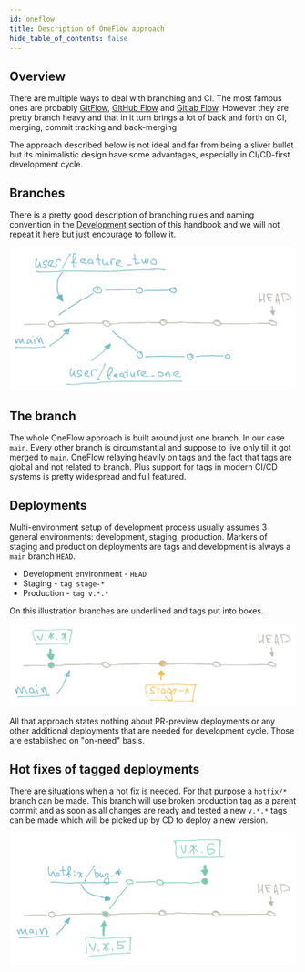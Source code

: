 ```yaml
---
id: oneflow
title: Description of OneFlow approach
hide_table_of_contents: false
---
```



## Overview  
There are multiple ways to deal with branching and CI. The most famous ones are probably [GitFlow](https://www.atlassian.com/git/tutorials/comparing-workflows/gitflow-workflow), [GitHub Flow](https://docs.github.com/en/get-started/quickstart/github-flow) and [Gitlab Flow](https://docs.gitlab.com/ee/topics/gitlab_flow.html). However they are pretty branch heavy and that in it turn brings a lot of back and forth on CI, merging, commit tracking and back-merging.

The approach described below is not ideal and far from being a sliver bullet but its minimalistic design have some advantages, especially in CI/CD-first development cycle.

## Branches
There is a pretty good description of branching rules and naming convention in the [Development](https://handbook.chainsafe.dev/development/development-flow/development) section of this handbook and we will not repeat it here but just encourage to follow it.

![oneflow_assets/oneflow-3.png](oneflow_assets/oneflow-3.png)

## The branch
The whole OneFlow approach is built around just one branch. In our case `main`. Every other branch is circumstantial and suppose to live only till it got merged to `main`. OneFlow relaying heavily on tags and the fact that tags are global and not related to branch. Plus support for tags in modern CI/CD systems is pretty widespread and full featured.

## Deployments
Multi-environment setup of development process usually assumes 3 general environments: development, staging, production. Markers of staging and production deployments are tags and development is always a `main`  branch `HEAD`.

* Development environment - `HEAD`
* Staging - `tag stage-*`
* Production - `tag v.*.*`

On this illustration branches are underlined and tags put into boxes.

![oneflow_assets/oneflow-1.png](oneflow_assets/oneflow-1.png)

All that approach states nothing about PR-preview deployments or any other additional deployments that are needed for development cycle. Those are established on "on-need" basis.

## Hot fixes of tagged deployments
There are situations when a hot fix is needed. For that purpose a `hotfix/*`  branch can be made. This branch will use broken production tag as a parent commit and as soon as all changes are ready and tested a new `v.*.*` tags can be made which will be picked up by CD to deploy a new version.

![oneflow_assets/oneflow-2.png](oneflow_assets/oneflow-2.png)